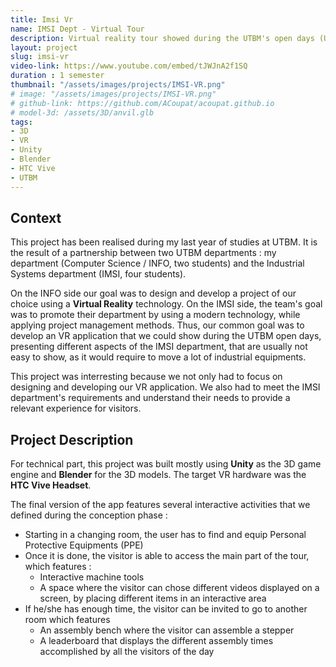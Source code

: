 ```yaml
---
title: Imsi Vr
name: IMSI Dept - Virtual Tour
description: Virtual reality tour showed during the UTBM's open days (Unity/VR)
layout: project
slug: imsi-vr
video-link: https://www.youtube.com/embed/tJWJnA2f1SQ
duration : 1 semester
thumbnail: "/assets/images/projects/IMSI-VR.png"
# image: "/assets/images/projects/IMSI-VR.png"
# github-link: https://github.com/ACoupat/acoupat.github.io
# model-3d: /assets/3D/anvil.glb
tags:
- 3D
- VR
- Unity
- Blender
- HTC Vive
- UTBM
---
```


## Context
This project has been realised during my last year of studies at UTBM. It is the result of a partnership between two UTBM departments : my department (Computer Science / INFO, two students) and the Industrial Systems department (IMSI, four students). 

On the INFO side our goal was to design and develop a project of our choice using a **Virtual Reality** technology. On the IMSI side, the team's goal was to promote their department by using a modern technology, while applying project management methods. Thus, our common goal was to develop an VR application that we could show during the UTBM open days, presenting different aspects of the IMSI department, that are usually not easy to show, as it would require to move a lot of industrial equipments.

This project was interresting because we not only had to focus on designing and developing our VR application. We also had to meet the IMSI department's requirements and understand their needs to provide a relevant experience for visitors.

## Project Description
For technical part, this project was built mostly using **Unity** as the 3D game engine and **Blender** for the 3D models. The target VR hardware was the **HTC Vive Headset**.

The final version of the app features several interactive activities that we defined during the conception phase :  
<ul>
<li>Starting in a changing room, the user has to find and equip Personal Protective Equipments (PPE)</li>
<li>Once it is done, the visitor is able to access the main part of the tour, which features :  
	<ul>
		<li>Interactive machine tools</li>
		<li>A space where the visitor can chose different videos displayed on a screen, by placing different items in an interactive area</li>
	</ul>
</li>
<li>If he/she has enough time, the visitor can be invited to go to another room which features  
	<ul>
		<li>An assembly bench where the visitor can assemble a stepper</li>
		<li>A leaderboard that displays the different assembly times accomplished by all the visitors of the day</li>
	</ul>
</li>
</ul>